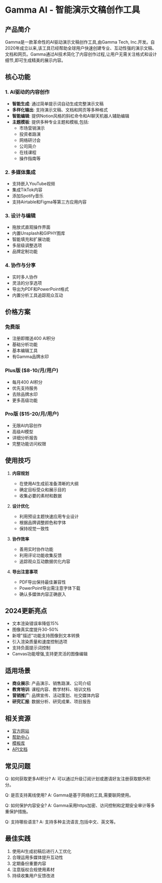 # Gamma AI - 智能演示文稿创作工具

## 产品简介

Gamma是一款革命性的AI驱动演示文稿创作工具,由Gamma Tech, Inc.开发。自2020年成立以来,该工具已经帮助全球用户快速创建专业、互动性强的演示文稿、文档和网页。Gamma通过AI技术简化了内容创作过程,让用户无需关注格式和设计细节,即可生成精美的展示内容。

## 核心功能

### 1. AI驱动的内容创作
- **智能生成**: 通过简单提示词自动生成完整演示文稿
- **多样化输出**: 支持演示文稿、文档和网页等多种格式
- **智能编辑**: 提供Notion风格的斜杠命令和AI聊天机器人辅助编辑
- **主题模板**: 提供多种专业主题和模板,包括:
  - 市场营销演示
  - 投资者路演
  - 网络研讨会
  - 公司简介
  - 在线课程
  - 操作指南等

### 2. 多媒体集成
- 支持嵌入YouTube视频
- 集成TikTok内容
- 添加Spotify音乐
- 支持Airtable和Figma等第三方应用内容

### 3. 设计与编辑
- 拖放式直观操作界面
- 内置Unsplash和GIPHY图库
- 智能填充和扩展功能
- 多层级调整选项
- 品牌定制功能

### 4. 协作与分享
- 实时多人协作
- 灵活的分享选项
- 导出为PDF和PowerPoint格式
- 内置分析工具追踪观众互动

## 价格方案

### 免费版
- 注册即赠送400 AI积分
- 基础分析功能
- 基本编辑工具
- 有Gamma品牌水印

### Plus版 ($8-10/月/用户)
- 每月400 AI积分
- 优先支持服务
- 去除品牌水印
- 更多高级功能

### Pro版 ($15-20/月/用户)
- 无限AI内容创作
- 高级AI模型
- 详细分析报告
- 完整功能访问权限

## 使用技巧

1. **内容规划**
   - 在使用AI生成前准备清晰的大纲
   - 确定目标受众和展示目的
   - 收集必要的素材和数据

2. **设计优化**
   - 利用预设主题快速应用专业设计
   - 根据品牌调整颜色和字体
   - 保持视觉一致性

3. **协作效率**
   - 善用实时协作功能
   - 利用评论功能收集反馈
   - 追踪观众互动数据优化内容

4. **导出注意事项**
   - PDF导出保持最佳兼容性
   - PowerPoint导出需注意字体下载
   - 确认多媒体内容正确嵌入

## 2024更新亮点

- 文本渲染错误率降低15%
- 图像真实度提升30-50%
- 新增"描述"功能支持图像到文本转换
- 引入渲染质量和速度控制选项
- 支持负面提示词控制
- Canvas功能增强,支持更灵活的图像编辑

## 适用场景

- **商业展示**: 产品演示、销售路演、公司介绍
- **教育培训**: 课程内容、教学材料、培训文档
- **营销推广**: 品牌宣传、活动策划、社交媒体内容
- **研究汇报**: 数据分析、研究成果、项目报告

## 相关资源

- [官方网站](https://gamma.app)
- [帮助中心](https://help.gamma.app)
- [模板库](https://gamma.app/templates)
- [API文档](https://docs.gamma.app)

## 常见问题

Q: 如何获取更多AI积分?
A: 可以通过升级订阅计划或邀请好友注册获取额外积分。

Q: 是否支持离线使用?
A: Gamma是基于网络的工具,需要联网使用。

Q: 如何保护内容安全?
A: Gamma采用https加密、访问控制和定期安全审计等多重保护措施。

Q: 支持哪些语言?
A: 支持多种主流语言,包括中文、英文等。

## 最佳实践

1. 使用AI生成初稿后进行人工优化
2. 合理运用多媒体提升互动性
3. 定期备份重要内容
4. 注意版权合规使用素材
5. 持续收集用户反馈改进